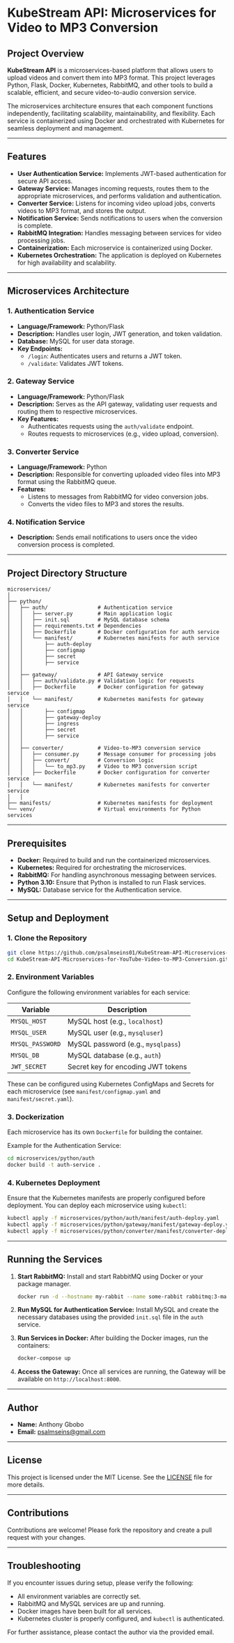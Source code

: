 # KubeStream API: Microservices for Video to MP3 Conversion

## Project Overview

**KubeStream API** is a microservices-based platform that allows users to upload videos and convert them into MP3 format. This project leverages Python, Flask, Docker, Kubernetes, RabbitMQ, and other tools to build a scalable, efficient, and secure video-to-audio conversion service.

The microservices architecture ensures that each component functions independently, facilitating scalability, maintainability, and flexibility. Each service is containerized using Docker and orchestrated with Kubernetes for seamless deployment and management.

---

## Features

- **User Authentication Service:** Implements JWT-based authentication for secure API access.
- **Gateway Service:** Manages incoming requests, routes them to the appropriate microservices, and performs validation and authentication.
- **Converter Service:** Listens for incoming video upload jobs, converts videos to MP3 format, and stores the output.
- **Notification Service:** Sends notifications to users when the conversion is complete.
- **RabbitMQ Integration:** Handles messaging between services for video processing jobs.
- **Containerization:** Each microservice is containerized using Docker.
- **Kubernetes Orchestration:** The application is deployed on Kubernetes for high availability and scalability.
  
---

## Microservices Architecture

### 1. **Authentication Service**
- **Language/Framework:** Python/Flask
- **Description:** Handles user login, JWT generation, and token validation.
- **Database:** MySQL for user data storage.
- **Key Endpoints:**
  - `/login`: Authenticates users and returns a JWT token.
  - `/validate`: Validates JWT tokens.

### 2. **Gateway Service**
- **Language/Framework:** Python/Flask
- **Description:** Serves as the API gateway, validating user requests and routing them to respective microservices.
- **Key Features:**
  - Authenticates requests using the `auth/validate` endpoint.
  - Routes requests to microservices (e.g., video upload, conversion).

### 3. **Converter Service**
- **Language/Framework:** Python
- **Description:** Responsible for converting uploaded video files into MP3 format using the RabbitMQ queue.
- **Features:**
  - Listens to messages from RabbitMQ for video conversion jobs.
  - Converts the video files to MP3 and stores the results.

### 4. **Notification Service**
- **Description:** Sends email notifications to users once the video conversion process is completed.

---

## Project Directory Structure

```
microservices/
│
├── python/
│   ├── auth/                # Authentication service
│   │   ├── server.py        # Main application logic
│   │   ├── init.sql         # MySQL database schema
│   │   ├── requirements.txt # Dependencies
│   │   ├── Dockerfile       # Docker configuration for auth service
│   │   └── manifest/        # Kubernetes manifests for auth service
│   │       ├── auth-deploy
│   │       ├── configmap
│   │       ├── secret
│   │       ├── service
│   │
│   ├── gateway/             # API Gateway service
│   │   ├── auth/validate.py # Validation logic for requests
│   │   ├── Dockerfile       # Docker configuration for gateway service
│   │   └── manifest/        # Kubernetes manifests for gateway service
│   │       ├── configmap
│   │       ├── gateway-deploy
│   │       ├── ingress
│   │       ├── secret
│   │       ├── service
│   │
│   ├── converter/           # Video-to-MP3 conversion service
│   │   ├── consumer.py      # Message consumer for processing jobs
│   │   ├── convert/         # Conversion logic
│   │   │   └── to_mp3.py    # Video to MP3 conversion script
│   │   ├── Dockerfile       # Docker configuration for converter service
│   │   └── manifest/        # Kubernetes manifests for converter service
│   │
├── manifests/               # Kubernetes manifests for deployment
└── venv/                    # Virtual environments for Python services
```

---

## Prerequisites

- **Docker:** Required to build and run the containerized microservices.
- **Kubernetes:** Required for orchestrating the microservices.
- **RabbitMQ:** For handling asynchronous messaging between services.
- **Python 3.10:** Ensure that Python is installed to run Flask services.
- **MySQL:** Database service for the Authentication service.

---

## Setup and Deployment

### 1. **Clone the Repository**
```bash
git clone https://github.com/psalmseins01/KubeStream-API-Microservices-for-YouTube-Video-to-MP3-Conversion.git
cd KubeStream-API-Microservices-for-YouTube-Video-to-MP3-Conversion.git
```

### 2. **Environment Variables**
Configure the following environment variables for each service:

| Variable        | Description                         |
|-----------------|-------------------------------------|
| `MYSQL_HOST`    | MySQL host (e.g., `localhost`)      |
| `MYSQL_USER`    | MySQL user (e.g., `mysqluser`)      |
| `MYSQL_PASSWORD`| MySQL password (e.g., `mysqlpass`)    |
| `MYSQL_DB`      | MySQL database (e.g., `auth`)       |
| `JWT_SECRET`    | Secret key for encoding JWT tokens  |

These can be configured using Kubernetes ConfigMaps and Secrets for each microservice (see `manifest/configmap.yaml` and `manifest/secret.yaml`).

### 3. **Dockerization**
Each microservice has its own `Dockerfile` for building the container.

Example for the Authentication Service:
```bash
cd microservices/python/auth
docker build -t auth-service .
```

### 4. **Kubernetes Deployment**
Ensure that the Kubernetes manifests are properly configured before deployment. You can deploy each microservice using `kubectl`:

```bash
kubectl apply -f microservices/python/auth/manifest/auth-deploy.yaml
kubectl apply -f microservices/python/gateway/manifest/gateway-deploy.yaml
kubectl apply -f microservices/python/converter/manifest/converter-deploy.yaml
```

---

## Running the Services

1. **Start RabbitMQ:**
   Install and start RabbitMQ using Docker or your package manager.

   ```bash
   docker run -d --hostname my-rabbit --name some-rabbit rabbitmq:3-management
   ```

2. **Run MySQL for Authentication Service:**
   Install MySQL and create the necessary databases using the provided `init.sql` file in the `auth` service.

3. **Run Services in Docker:**
   After building the Docker images, run the containers:

   ```bash
   docker-compose up
   ```

4. **Access the Gateway:**
   Once all services are running, the Gateway will be available on `http://localhost:8000`.

---

## Author

- **Name:** Anthony Gbobo
- **Email:** psalmseins@gmail.com

---

## License

This project is licensed under the MIT License. See the [LICENSE](LICENSE) file for more details.

---

## Contributions

Contributions are welcome! Please fork the repository and create a pull request with your changes.

---

## Troubleshooting

If you encounter issues during setup, please verify the following:
- All environment variables are correctly set.
- RabbitMQ and MySQL services are up and running.
- Docker images have been built for all services.
- Kubernetes cluster is properly configured, and `kubectl` is authenticated.

For further assistance, please contact the author via the provided email.
